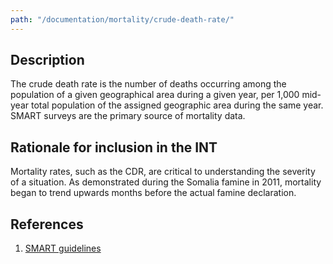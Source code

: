 ```yaml
---
path: "/documentation/mortality/crude-death-rate/"
---
```


## Description

The crude death rate is the number of deaths occurring among the population of a given geographical area during a given year, per 1,000 mid-year total population of the assigned geographic area during the same year. SMART surveys are the primary source of mortality data.

## Rationale for inclusion in the INT

Mortality rates, such as the CDR, are critical to understanding the severity of a situation. As demonstrated during the Somalia famine in 2011, mortality began to trend upwards months before the actual famine declaration.

## References

1. [SMART guidelines](https://smartmethodology.org/survey-planning-tools/smart-methodology/)